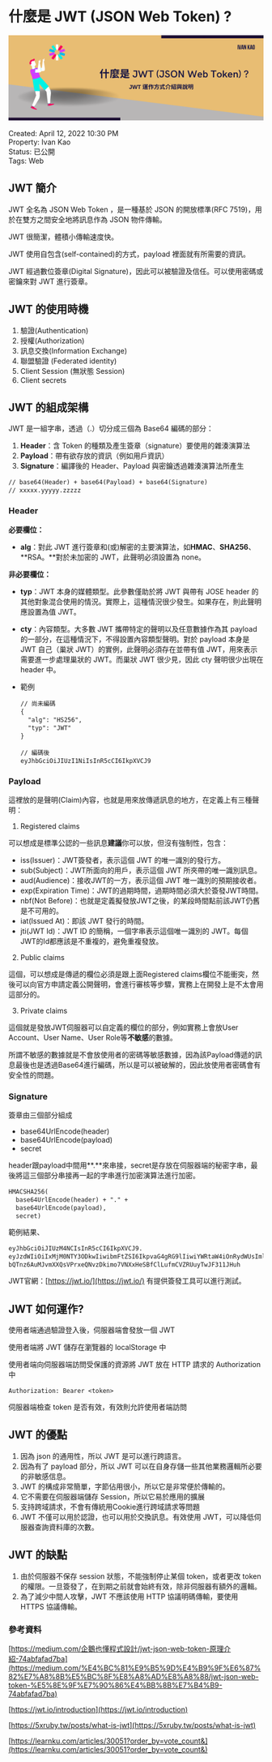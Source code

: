 # 什麼是 JWT (JSON Web Token) ?

![what-is-jwt](./what-is-jwt.png)

Created: April 12, 2022 10:30 PM  
Property: Ivan Kao  
Status: 已公開  
Tags: Web  

## JWT 簡介

JWT 全名為 JSON Web Token ，是一種基於 JSON 的開放標準(RFC 7519)，用於在雙方之間安全地將訊息作為 JSON 物件傳輸。

JWT 很簡潔，體積小傳輸速度快。

JWT 使用自包含(self-contained)的方式，payload 裡面就有所需要的資訊。

JWT 經過數位簽章(Digital Signature)，因此可以被驗證及信任。可以使用密碼或密鑰來對 JWT 進行簽章。

## JWT 的使用時機

1. 驗證(Authentication)
2. 授權(Authorization)
3. 訊息交換(Information Exchange)
4. 聯盟驗證 (Federated identity)
5. Client Session (無狀態 Session)
6. Client secrets

## JWT 的組成架構

JWT 是一組字串，透過（.）切分成三個為 Base64 編碼的部分：

1. **Header**：含 Token 的種類及產生簽章（signature）要使用的雜湊演算法
2. **Payload**：帶有欲存放的資訊（例如用戶資訊）
3. **Signature**：編譯後的 Header、Payload 與密鑰透過雜湊演算法所產生

```
// base64(Header) + base64(Payload) + base64(Signature)
// xxxxx.yyyyy.zzzzz
```

### Header

**必要欄位：**

- **alg**：對此 JWT 進行簽章和(或)解密的主要演算法，如**HMAC**、**SHA256**、**RSA。**對於未加密的 JWT，此聲明必須設置為 none。

**非必要欄位：**

- **typ**：JWT 本身的媒體類型。此參數僅助於將 JWT 與帶有 JOSE header 的其他對象混合使用的情況。實際上，這種情況很少發生。如果存在，則此聲明應設置為值 JWT。
- **cty**：內容類型。大多數 JWT 攜帶特定的聲明以及任意數據作為其 payload 的一部分，在這種情況下，不得設置內容類型聲明。對於 payload 本身是 JWT 自己（巢狀 JWT）的實例，此聲明必須存在並帶有值 JWT，用來表示需要進一步處理巢狀的 JWT。而巢狀 JWT 很少見，因此 cty 聲明很少出現在 header 中。
- 範例
    
    ```
    // 尚未編碼
    {
      "alg": "HS256",
      "typ": "JWT"
    }
    
    // 編碼後
    eyJhbGciOiJIUzI1NiIsInR5cCI6IkpXVCJ9
    ```
    

### Payload

這裡放的是聲明(Claim)內容，也就是用來放傳遞訊息的地方，在定義上有三種聲明：

1. Registered claims

可以想成是標準公認的一些訊息**建議**你可以放，但沒有強制性，包含：

- iss(Issuer)：JWT簽發者，表示這個 JWT 的唯一識別的發行方。
- sub(Subject)：JWT所面向的用戶，表示這個 JWT 所夾帶的唯一識別訊息。
- aud(Audience)：接收JWT的一方，表示這個 JWT 唯一識別的預期接收者。
- exp(Expiration Time)：JWT的過期時間，過期時間必須大於簽發JWT時間。
- nbf(Not Before)：也就是定義擬發放JWT之後，的某段時間點前該JWT仍舊是不可用的。
- iat(Issued At)：即該 JWT 發行的時間。
- jti(JWT Id)：JWT ID 的簡稱，一個字串表示這個唯一識別的 JWT。每個JWT的Id都應該是不重複的，避免重複發放。

2. Public claims

這個，可以想成是傳遞的欄位必須是跟上面Registered claims欄位不能衝突，然後可以向官方申請定義公開聲明，會進行審核等步驟，實務上在開發上是不太會用這部分的。

3. Private claims

這個就是發放JWT伺服器可以自定義的欄位的部分，例如實務上會放User Account、User Name、User Role等**不敏感**的數據。

所謂不敏感的數據就是不會放使用者的密碼等敏感數據，因為該Payload傳遞的訊息最後也是透過Base64進行編碼，所以是可以被破解的，因此放使用者密碼會有安全性的問題。

### Signature

簽章由三個部分組成

- base64UrlEncode(header)
- base64UrlEncode(payload)
- secret

header跟payload中間用**.**來串接，secret是存放在伺服器端的秘密字串，最後將這三個部分串接再一起的字串進行加密演算法進行加密。

```
HMACSHA256(
  base64UrlEncode(header) + "." +
  base64UrlEncode(payload),
  secret)
```

範例結果、

```
eyJhbGciOiJIUzM4NCIsInR5cCI6IkpXVCJ9.
eyJzdWIiOiIxMjM0NTY3ODkwIiwibmFtZSI6IkpvaG4gRG9lIiwiYWRtaW4iOnRydWUsImlhdCI6MTUxNjIzOTAyMn0.
bQTnz6AuMJvmXXQsVPrxeQNvzDkimo7VNXxHeSBfClLufmCVZRUuyTwJF311JHuh
```

JWT官網：[https://jwt.io/](https://jwt.io/) 有提供簽發工具可以進行測試。

## JWT 如何運作?

使用者端通過驗證登入後，伺服器端會發放一個 JWT

使用者端將 JWT 儲存在瀏覽器的 localStorage 中

使用者端向伺服器端訪問受保護的資源將 JWT 放在 HTTP 請求的 Authorization 中

```
Authorization: Bearer <token>
```

伺服器端檢查 token 是否有效，有效則允許使用者端訪問

## JWT 的優點

1. 因為 json 的通用性，所以 JWT 是可以進行跨語言。
2. 因為有了 payload 部分，所以 JWT 可以在自身存儲一些其他業務邏輯所必要的非敏感信息。
3. JWT 的構成非常簡單，字節佔用很小，所以它是非常便於傳輸的。 
4. 它不需要在伺服器端儲存 Session，所以它易於應用的擴展
5. 支持跨域請求，不會有傳統用Cookie進行跨域請求等問題
6. JWT 不僅可以用於認證，也可以用於交換訊息。有效使用 JWT，可以降低伺服器查詢資料庫的次數。

## JWT 的缺點

1. 由於伺服器不保存 session 狀態，不能強制停止某個 token，或者更改 token 的權限。一旦簽發了，在到期之前就會始終有效，除非伺服器有額外的邏輯。
2. 為了減少中間人攻擊，JWT 不應該使用 HTTP 協議明碼傳輸，要使用 HTTPS 協議傳輸。

### 參考資料

[https://medium.com/企鵝也懂程式設計/jwt-json-web-token-原理介紹-74abfafad7ba](https://medium.com/%E4%BC%81%E9%B5%9D%E4%B9%9F%E6%87%82%E7%A8%8B%E5%BC%8F%E8%A8%AD%E8%A8%88/jwt-json-web-token-%E5%8E%9F%E7%90%86%E4%BB%8B%E7%B4%B9-74abfafad7ba)

[https://jwt.io/introduction](https://jwt.io/introduction)

[https://5xruby.tw/posts/what-is-jwt](https://5xruby.tw/posts/what-is-jwt)

[https://learnku.com/articles/30051?order_by=vote_count&](https://learnku.com/articles/30051?order_by=vote_count&)
